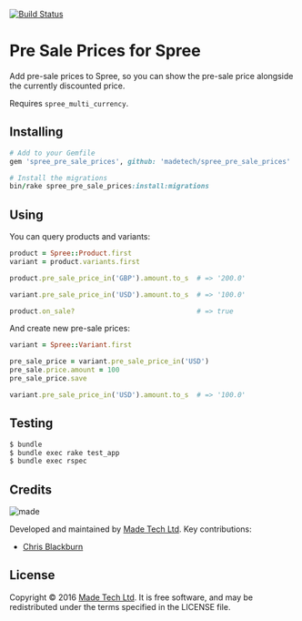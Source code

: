 [![Build Status](https://travis-ci.org/madetech/spree_pre_sale_prices.svg?branch=master)](https://travis-ci.org/madetech/spree_pre_sale_prices)

# Pre Sale Prices for Spree

Add pre-sale prices to Spree, so you can show the pre-sale price alongside the currently discounted price.

Requires `spree_multi_currency`.


## Installing

```ruby
# Add to your Gemfile
gem 'spree_pre_sale_prices', github: 'madetech/spree_pre_sale_prices'

# Install the migrations
bin/rake spree_pre_sale_prices:install:migrations
```


## Using

You can query products and variants:

```ruby
product = Spree::Product.first
variant = product.variants.first

product.pre_sale_price_in('GBP').amount.to_s  # => '200.0'

variant.pre_sale_price_in('USD').amount.to_s  # => '100.0'

product.on_sale?                              # => true
```

And create new pre-sale prices:

```ruby
variant = Spree::Variant.first

pre_sale_price = variant.pre_sale_price_in('USD')
pre_sale.price.amount = 100
pre_sale_price.save

variant.pre_sale_price_in('USD').amount.to_s  # => '100.0'
```


## Testing

```sh
$ bundle
$ bundle exec rake test_app
$ bundle exec rspec
```

## Credits

![made](https://s3-eu-west-1.amazonaws.com/made-assets/googleapps/google-apps.png)

Developed and maintained by [Made Tech Ltd](https://www.madetech.com/). Key contributions:

* [Chris Blackburn](https://github.com/chrisblackburn)


## License
Copyright © 2016 [Made Tech Ltd](https://www.madetech.com/). It is free software, and may be redistributed under the terms specified in the LICENSE file.
